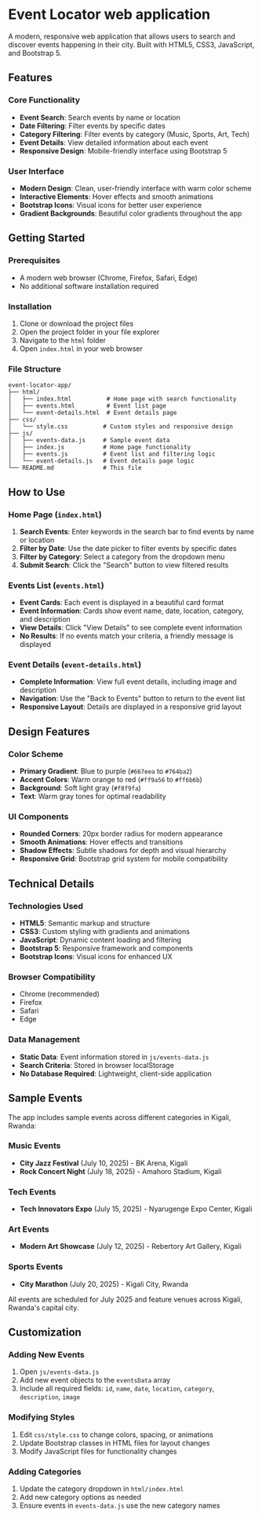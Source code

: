 # Event Locator web application

A modern, responsive web application that allows users to search and discover events happening in their city. Built with HTML5, CSS3, JavaScript, and Bootstrap 5.

##  Features

### Core Functionality
- **Event Search**: Search events by name or location
- **Date Filtering**: Filter events by specific dates
- **Category Filtering**: Filter events by category (Music, Sports, Art, Tech)
- **Event Details**: View detailed information about each event
- **Responsive Design**: Mobile-friendly interface using Bootstrap 5

### User Interface
- **Modern Design**: Clean, user-friendly interface with warm color scheme
- **Interactive Elements**: Hover effects and smooth animations
- **Bootstrap Icons**: Visual icons for better user experience
- **Gradient Backgrounds**: Beautiful color gradients throughout the app

##  Getting Started

### Prerequisites
- A modern web browser (Chrome, Firefox, Safari, Edge)
- No additional software installation required

### Installation
1. Clone or download the project files
2. Open the project folder in your file explorer
3. Navigate to the `html` folder
4. Open `index.html` in your web browser

### File Structure
```
event-locator-app/
├── html/
│   ├── index.html          # Home page with search functionality
│   ├── events.html         # Event list page
│   └── event-details.html  # Event details page
├── css/
│   └── style.css          # Custom styles and responsive design
├── js/
│   ├── events-data.js     # Sample event data
│   ├── index.js           # Home page functionality
│   ├── events.js          # Event list and filtering logic
│   └── event-details.js   # Event details page logic
└── README.md              # This file
```

##  How to Use

### Home Page (`index.html`)
1. **Search Events**: Enter keywords in the search bar to find events by name or location
2. **Filter by Date**: Use the date picker to filter events by specific dates
3. **Filter by Category**: Select a category from the dropdown menu
4. **Submit Search**: Click the "Search" button to view filtered results

### Events List (`events.html`)
- **Event Cards**: Each event is displayed in a beautiful card format
- **Event Information**: Cards show event name, date, location, category, and description
- **View Details**: Click "View Details" to see complete event information
- **No Results**: If no events match your criteria, a friendly message is displayed

### Event Details (`event-details.html`)
- **Complete Information**: View full event details, including image and description
- **Navigation**: Use the "Back to Events" button to return to the event list
- **Responsive Layout**: Details are displayed in a responsive grid layout

##  Design Features

### Color Scheme
- **Primary Gradient**: Blue to purple (`#667eea` to `#764ba2`)
- **Accent Colors**: Warm orange to red (`#ff9a56` to `#ff6b6b`)
- **Background**: Soft light gray (`#f8f9fa`)
- **Text**: Warm gray tones for optimal readability

### UI Components
- **Rounded Corners**: 20px border radius for modern appearance
- **Smooth Animations**: Hover effects and transitions
- **Shadow Effects**: Subtle shadows for depth and visual hierarchy
- **Responsive Grid**: Bootstrap grid system for mobile compatibility

##  Technical Details

### Technologies Used
- **HTML5**: Semantic markup and structure
- **CSS3**: Custom styling with gradients and animations
- **JavaScript**: Dynamic content loading and filtering
- **Bootstrap 5**: Responsive framework and components
- **Bootstrap Icons**: Visual icons for enhanced UX

### Browser Compatibility
- Chrome (recommended)
- Firefox
- Safari
- Edge


### Data Management
- **Static Data**: Event information stored in `js/events-data.js`
- **Search Criteria**: Stored in browser localStorage
- **No Database Required**: Lightweight, client-side application

## Sample Events

The app includes sample events across different categories in Kigali, Rwanda:

### Music Events
- **City Jazz Festival** (July 10, 2025) - BK Arena, Kigali
- **Rock Concert Night** (July 18, 2025) - Amahoro Stadium, Kigali

### Tech Events
- **Tech Innovators Expo** (July 15, 2025) - Nyarugenge Expo Center, Kigali

### Art Events
- **Modern Art Showcase** (July 12, 2025) - Rebertory Art Gallery, Kigali

### Sports Events
- **City Marathon** (July 20, 2025) - Kigali City, Rwanda

All events are scheduled for July 2025 and feature venues across Kigali, Rwanda's capital city.

##  Customization

### Adding New Events
1. Open `js/events-data.js`
2. Add new event objects to the `eventsData` array
3. Include all required fields: `id`, `name`, `date`, `location`, `category`, `description`, `image`

### Modifying Styles
1. Edit `css/style.css` to change colors, spacing, or animations
2. Update Bootstrap classes in HTML files for layout changes
3. Modify JavaScript files for functionality changes

### Adding Categories
1. Update the category dropdown in `html/index.html`
2. Add new category options as needed
3. Ensure events in `events-data.js` use the new category names

